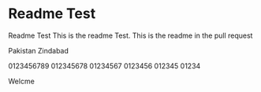 # Readme Test

Readme Test
This is the readme Test. 
This is the readme in the pull request

Pakistan Zindabad

0123456789
012345678
01234567
0123456
012345
01234

Welcme